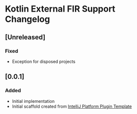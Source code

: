 <!-- Keep a Changelog guide -> https://keepachangelog.com -->

# Kotlin External FIR Support Changelog

## [Unreleased]
### Fixed
- Exception for disposed projects

## [0.0.1]
### Added
- Initial implementation
- Initial scaffold created from [IntelliJ Platform Plugin Template](https://github.com/JetBrains/intellij-platform-plugin-template)
